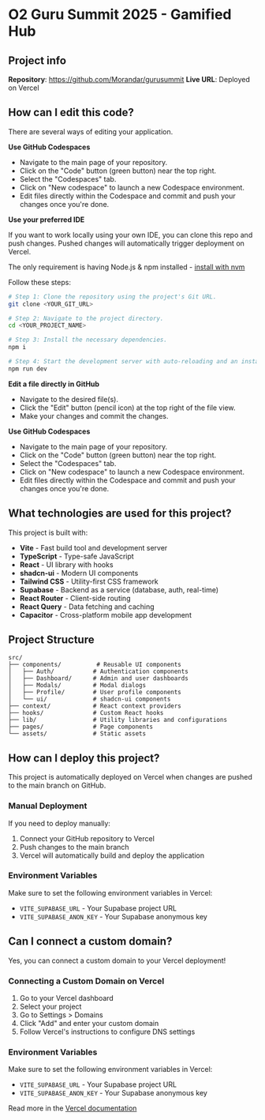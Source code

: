# O2 Guru Summit 2025 - Gamified Hub

## Project info

**Repository**: https://github.com/Morandar/gurusummit
**Live URL**: Deployed on Vercel

## How can I edit this code?

There are several ways of editing your application.

**Use GitHub Codespaces**

- Navigate to the main page of your repository.
- Click on the "Code" button (green button) near the top right.
- Select the "Codespaces" tab.
- Click on "New codespace" to launch a new Codespace environment.
- Edit files directly within the Codespace and commit and push your changes once you're done.

**Use your preferred IDE**

If you want to work locally using your own IDE, you can clone this repo and push changes. Pushed changes will automatically trigger deployment on Vercel.

The only requirement is having Node.js & npm installed - [install with nvm](https://github.com/nvm-sh/nvm#installing-and-updating)

Follow these steps:

```sh
# Step 1: Clone the repository using the project's Git URL.
git clone <YOUR_GIT_URL>

# Step 2: Navigate to the project directory.
cd <YOUR_PROJECT_NAME>

# Step 3: Install the necessary dependencies.
npm i

# Step 4: Start the development server with auto-reloading and an instant preview.
npm run dev
```

**Edit a file directly in GitHub**

- Navigate to the desired file(s).
- Click the "Edit" button (pencil icon) at the top right of the file view.
- Make your changes and commit the changes.

**Use GitHub Codespaces**

- Navigate to the main page of your repository.
- Click on the "Code" button (green button) near the top right.
- Select the "Codespaces" tab.
- Click on "New codespace" to launch a new Codespace environment.
- Edit files directly within the Codespace and commit and push your changes once you're done.

## What technologies are used for this project?

This project is built with:

- **Vite** - Fast build tool and development server
- **TypeScript** - Type-safe JavaScript
- **React** - UI library with hooks
- **shadcn-ui** - Modern UI components
- **Tailwind CSS** - Utility-first CSS framework
- **Supabase** - Backend as a service (database, auth, real-time)
- **React Router** - Client-side routing
- **React Query** - Data fetching and caching
- **Capacitor** - Cross-platform mobile app development

## Project Structure

```
src/
├── components/          # Reusable UI components
│   ├── Auth/           # Authentication components
│   ├── Dashboard/      # Admin and user dashboards
│   ├── Modals/         # Modal dialogs
│   ├── Profile/        # User profile components
│   └── ui/             # shadcn-ui components
├── context/            # React context providers
├── hooks/              # Custom React hooks
├── lib/                # Utility libraries and configurations
├── pages/              # Page components
└── assets/             # Static assets
```

## How can I deploy this project?

This project is automatically deployed on Vercel when changes are pushed to the main branch on GitHub.

### Manual Deployment

If you need to deploy manually:

1. Connect your GitHub repository to Vercel
2. Push changes to the main branch
3. Vercel will automatically build and deploy the application

### Environment Variables

Make sure to set the following environment variables in Vercel:

- `VITE_SUPABASE_URL` - Your Supabase project URL
- `VITE_SUPABASE_ANON_KEY` - Your Supabase anonymous key

## Can I connect a custom domain?

Yes, you can connect a custom domain to your Vercel deployment!

### Connecting a Custom Domain on Vercel

1. Go to your Vercel dashboard
2. Select your project
3. Go to Settings > Domains
4. Click "Add" and enter your custom domain
5. Follow Vercel's instructions to configure DNS settings

### Environment Variables

Make sure to set the following environment variables in Vercel:

- `VITE_SUPABASE_URL` - Your Supabase project URL
- `VITE_SUPABASE_ANON_KEY` - Your Supabase anonymous key

Read more in the [Vercel documentation](https://vercel.com/docs/concepts/projects/domains/add-a-domain)
